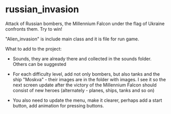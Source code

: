 # russian_invasion
Attack of Russian bombers, the Millennium Falcon under the flag of Ukraine confronts them. Try to win!

"Alien_invasion" is include main class and it is file for run game.

What to add to the project:

- Sounds, they are already there and collected in the sounds folder. Others can be suggested

- For each difficulty level, add not only bombers, but also tanks and the ship "Moskva" - their images are in the folder with images. I see it so the next screen update after the victory of the Millennium Falcon should consist of new heroes (alternately - planes, ships, tanks and so on)

- You also need to update the menu, make it clearer, perhaps add a start button, add animation for pressing buttons.
